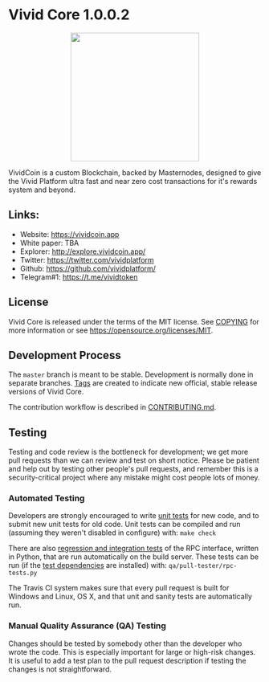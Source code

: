 Vivid Core 1.0.0.2
=================================================

<p align="center">
  <img src="https://raw.githubusercontent.com/vividplatform/vividcoin/master/doc/bitcoin_logo_doxygen.png" width="256" />
</p>


VividCoin is a custom Blockchain, backed by Masternodes, designed to give the Vivid Platform ultra fast and near zero cost transactions for it's rewards system and beyond.


## Links:

- Website: https://vividcoin.app
- White paper: TBA
- Explorer: http://explore.vividcoin.app/
- Twitter: https://twitter.com/vividplatform
- Github: https://github.com/vividplatform/
- Telegram#1:  https://t.me/vividtoken


License
-------

Vivid Core is released under the terms of the MIT license. See [COPYING](COPYING) for more
information or see https://opensource.org/licenses/MIT.

Development Process
-------------------

The `master` branch is meant to be stable. Development is normally done in separate branches.
[Tags](https://github.com/vividplatform/vivid/tags) are created to indicate new official,
stable release versions of Vivid Core.

The contribution workflow is described in [CONTRIBUTING.md](CONTRIBUTING.md).

Testing
-------

Testing and code review is the bottleneck for development; we get more pull
requests than we can review and test on short notice. Please be patient and help out by testing
other people's pull requests, and remember this is a security-critical project where any mistake might cost people
lots of money.

### Automated Testing

Developers are strongly encouraged to write [unit tests](/doc/unit-tests.md) for new code, and to
submit new unit tests for old code. Unit tests can be compiled and run
(assuming they weren't disabled in configure) with: `make check`

There are also [regression and integration tests](/qa) of the RPC interface, written
in Python, that are run automatically on the build server.
These tests can be run (if the [test dependencies](/qa) are installed) with: `qa/pull-tester/rpc-tests.py`

The Travis CI system makes sure that every pull request is built for Windows
and Linux, OS X, and that unit and sanity tests are automatically run.

### Manual Quality Assurance (QA) Testing

Changes should be tested by somebody other than the developer who wrote the
code. This is especially important for large or high-risk changes. It is useful
to add a test plan to the pull request description if testing the changes is
not straightforward.
